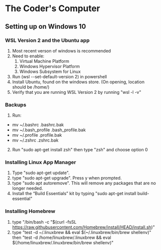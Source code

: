 # The Coder's Computer

## Setting up on Windows 10

### WSL Version 2 and the Ubuntu app
 1. Most recent verson of windows is recommended
 2. Need to enable:
    1. Virtual Machine Platform
    2. Windows Hypervisor Platform
    3. Windows Subsystem for Linux
 3. Run (wsl --set-default-version 2) in powershell
 4. Install Ubuntu, found on the windows store. (On opening, location should be /home/<your username>)
 5. Verify that you are running WSL Version 2 by running "wsl -l -v"
  
  ### Backups
  
  1. Run:
  - mv ~/.bashrc .bashrc.bak
  - mv ~/.bash_profile .bash_profile.bak
  - mv ~/.profile .profile.bak
  - mv ~/.zshrc .zshrc.bak
  2. Run "sudo apt-get install zsh" then type "zsh" and choose option 0
  
  ### Installing Linux App Manager
 1. Type "sudo apt-get update".
 2. type "sudo apt-get upgrade". Press y when prompted.
 3. type "sudo apt autoremove". This will remove any packages that are no longer needed.
 4. Install the “Build Essentials” kit by typing "sudo apt-get install build-essential"

  ### Installing Homebrew
  1. type "/bin/bash -c "$(curl -fsSL https://raw.githubusercontent.com/Homebrew/install/HEAD/install.sh)"
  2. type "test -d ~/.linuxbrew && eval $(~/.linuxbrew/bin/brew shellenv)" then "test -d /home/linuxbrew/.linuxbrew && eval $(/home/linuxbrew/.linuxbrew/bin/brew shellenv)"
